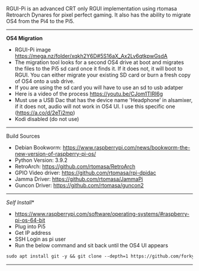 RGUI-Pi is an advanced CRT only RGUI implementation using rtomasa Retroarch Dynares for pixel perfect gaming. It also has the ability to migrate OS4 from the Pi4 to the Pi5.

------------------------
**OS4 Migration**
- RGUI-Pi image https://mega.nz/folder/xqkh2Y6D#5S16aX_Ax2Lv6qtkpwGsdA
- The migration tool looks for a second OS4 drive at boot and migrates the files to the Pi5 sd card once it finds it. If it does not, it will boot to RGUI. You can either migrate your existing SD card or burn a fresh copy of OS4 onto a usb drive.
- If you are using the sd card you will have to use an sd to usb adatper
- Here is a video of the process https://youtu.be/CJom1TIRI6g
- Must use a USB Dac that has the device name 'Headphone' in alsamixer, if it does not, audio will not work in OS4 UI. I use this specific one (https://a.co/d/2eTi2mp) 
- Kodi disabled (do not use)

------------------------
Build Sources
- Debian Bookworm: https://www.raspberrypi.com/news/bookworm-the-new-version-of-raspberry-pi-os/
- Python Version: 3.9.2
- RetroArch: https://github.com/rtomasa/RetroArch
- GPIO Video driver: https://github.com/rtomasa/rpi-dpidac
- Jamma Driver: https://github.com/rtomasa/JammaPi
- Guncon Driver: https://github.com/rtomasa/guncon2
------------------------


*Self Install**
   - https://www.raspberrypi.com/software/operating-systems/#raspberry-pi-os-64-bit
   - Plug into Pi5
   - Get IP address
   - SSH Login as pi user
   - Run the below command and sit back until the OS4 UI appears
   ```markdown
   sudo apt install git -y && git clone --depth=1 https://github.com/forkymcforkface/RGBPi-Bookworm.git && cd RGBPi-Bookworm && chmod +x Install-OS4.sh && ./Install-OS4.sh
   ```
--------------------
 


